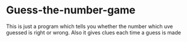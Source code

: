 # Guess-the-number-game
This is just a program which tells you whether the number which uve guessed is right or wrong. Also it gives clues each time a guess is made
